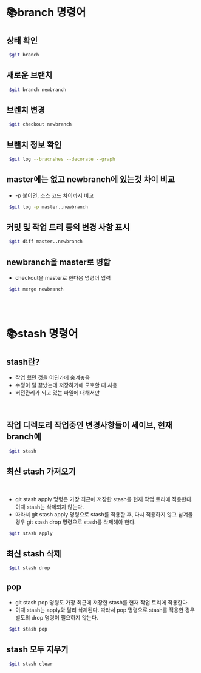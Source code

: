 # **📚branch 명령어**

## 상태 확인

```bash
 $git branch
```

## 새로운 브랜치

```bash
 $git branch newbranch
```

## 브렌치 변경

```bash
 $git checkout newbranch
```

## 브랜치 정보 확인

```bash
 $git log --bracnshes --decorate --graph
```

## master에는 없고 newbranch에 있는것 차이 비교

- -p 붙이면, 소스 코드 차이까지 비교

```bash
 $git log -p master..newbranch
```

## 커밋 및 작업 트리 등의 변경 사항 표시

```bash
 $git diff master..newbranch
```

## newbranch을 master로 병합

- checkout을 master로 한다음 명령어 입력

```bash
 $git merge newbranch
```

<br />
<br />

# **📚stash 명령어**

## **stash란?**

- 작업 했던 것을 어딘가에 숨겨놓음
- 수정이 덜 끝났는데 저장하기에 모호할 때 사용
- 버전관리가 되고 있는 파일에 대해서만

<br />

## 작업 디렉토리 작업중인 변경사항들이 세이브, 현재 branch에

```bash
 $git stash
```

## 최신 stash 가져오기

<br />

- git stash apply 명령은 가장 최근에 저장한 stash를 현재 작업 트리에 적용한다. 이때 stash는 삭제되지 않는다.
- 따라서 git stash apply 명령으로 stash를 적용한 후, 다시 적용하지 않고 남겨둘 경우 git stash drop 명령으로 stash를 삭제해야 한다. <br />

```bash
 $git stash apply
```

## 최신 stash 삭제

```bash
 $git stash drop
```

## pop

- git stash pop 명령도 가장 최근에 저장한 stash를 현재 작업 트리에 적용한다.
- 이때 stash는 apply와 달리 삭제된다. 따라서 pop 명령으로 stash를 적용한 경우 별도의 drop 명령이 필요하지 않는다.

```bash
 $git stash pop
```

## stash 모두 지우기

```bash
 $git stash clear
```
